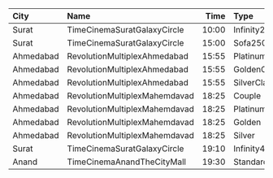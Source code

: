 | City      | Name                          |  Time | Type          | Price | Capacity | Booked |
| :-------- | :---------------------------- | ----: | :------------ | ----: | -------: | -----: |
| Surat     | TimeCinemaSuratGalaxyCircle   | 10:00 | Infinity250   |  250₹ |       22 |      0 |
| Surat     | TimeCinemaSuratGalaxyCircle   | 15:00 | Sofa250       |  250₹ |       34 |     18 |
| Ahmedabad | RevolutionMultiplexAhmedabad  | 15:55 | PlatinumClass |  170₹ |      100 |      0 |
| Ahmedabad | RevolutionMultiplexAhmedabad  | 15:55 | GoldenClass   |  150₹ |      100 |      0 |
| Ahmedabad | RevolutionMultiplexAhmedabad  | 15:55 | SilverClass   |  120₹ |      100 |      0 |
| Ahmedabad | RevolutionMultiplexMahemdavad | 18:25 | Couple        |  200₹ |      100 |      0 |
| Ahmedabad | RevolutionMultiplexMahemdavad | 18:25 | Platinum      |  160₹ |      100 |      0 |
| Ahmedabad | RevolutionMultiplexMahemdavad | 18:25 | Golden        |  140₹ |      100 |      0 |
| Ahmedabad | RevolutionMultiplexMahemdavad | 18:25 | Silver        |  120₹ |      100 |      0 |
| Surat     | TimeCinemaSuratGalaxyCircle   | 19:10 | Infinity400   |  400₹ |       22 |      0 |
| Anand     | TimeCinemaAnandTheCityMall    | 19:30 | Standard100   |  100₹ |      142 |     42 |